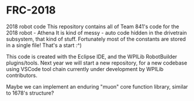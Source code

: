 # FRC-2018
2018 robot code
This repository contains all of Team 841's code for the 2018 robot - Athena
It is kind of messy - auto code hidden in the drivetrain subsystem, that kind of stuff. 
Fortunately most of the constants are stored in a single file! That's a start :^)

This code is created with the Eclipse IDE, and the WPILib RobotBuilder plugins/tools. 
Next  year we will start a new repository, for a new codebase using VSCode tool chain currently under development by WPILib contributors.

Maybe we can implement an enduring "muon" core function library, similar to 1678's structure?
